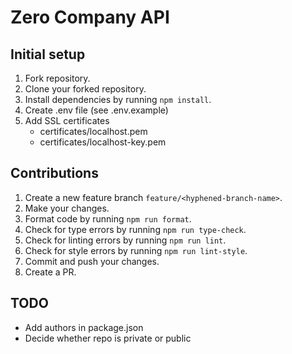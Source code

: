 # Zero Company API

## Initial setup

1. Fork repository.
2. Clone your forked repository.
3. Install dependencies by running `npm install`.
4. Create .env file (see .env.example)
5. Add SSL certificates
   - certificates/localhost.pem
   - certificates/localhost-key.pem

## Contributions

1. Create a new feature branch `feature/<hyphened-branch-name>`.
2. Make your changes.
3. Format code by running `npm run format`.
4. Check for type errors by running `npm run type-check`.
5. Check for linting errors by running `npm run lint`.
6. Check for style errors by running `npm run lint-style`.
7. Commit and push your changes.
8. Create a PR.

## TODO

- Add authors in package.json
- Decide whether repo is private or public
